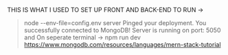 THIS IS WHAT I USED TO SET UP FRONT AND BACK-END
TO RUN ->
> node --env-file=config.env server
Pinged your deployment. You successfully connected to MongoDB!
Server is running on port: 5050
and
On seperate terminal -> npm run dev
https://www.mongodb.com/resources/languages/mern-stack-tutorial
